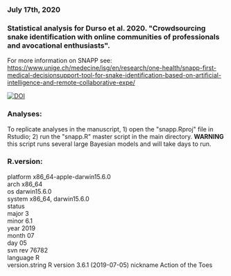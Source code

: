 ### July 17th, 2020

### Statistical analysis for Durso et al. 2020. "Crowdsourcing snake identification with online communities of professionals and avocational enthusiasts".

For more information on SNAPP see: https://www.unige.ch/medecine/isg/en/research/one-health/snapp-first-medical-decisionsupport-tool-for-snake-identification-based-on-artificial-intelligence-and-remote-collaborative-expe/

[![DOI](https://zenodo.org/badge/276948193.svg)](https://zenodo.org/badge/latestdoi/276948193)

### Analyses: 

To replicate analyses in the manuscript, 1) open the "snapp.Rproj" file in Rstudio; 2) run the "snapp.R" master script in the main directory. __WARNING__ this script runs several large Bayesian models and will take days to run. 

### R.version: 

platform       x86_64-apple-darwin15.6.0   
arch           x86_64                      
os             darwin15.6.0                
system         x86_64, darwin15.6.0        
status                                     
major          3                           
minor          6.1                         
year           2019                        
month          07                          
day            05                          
svn rev        76782                       
language       R                           
version.string R version 3.6.1 (2019-07-05)
nickname       Action of the Toes    

